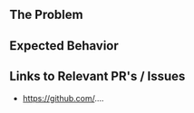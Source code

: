 ## The Problem

<!-- Describe the issue -->

<!-- Include a screenshot if the UI has an issue -->

## Expected Behavior

<!-- Explain what you expected -->

## Links to Relevant PR's / Issues

<!-- Include links to PR's and issues that are displayed incorrectly -->

- https://github.com/....